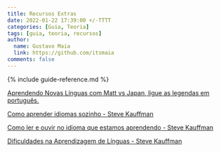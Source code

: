 ```yaml
---
title: Recursos Extras
date: 2022-01-22 17:39:00 +/-TTTT
categories: [Guia, Teoria]
tags: [guia, teoria, recursos]
author:
  name: Gustavo Maia
  link: https://github.com/itsmaia
comments: false
---
```


{% include guide-reference.md %}

[Aprendendo Novas Línguas com Matt vs Japan, ligue as legendas em português.](https://youtu.be/q0Q3GUjo9rg)

[Como aprender idiomas sozinho - Steve Kauffman](https://www.youtube.com/watch?v=bvBMtVEAzek)

[Como ler e ouvir no idioma que estamos aprendendo - Steve Kauffman](https://www.youtube.com/watch?v=FuwgJfOat8Q)

[Dificuldades na Aprendizagem de Línguas - Steve Kauffman](https://www.youtube.com/watch?v=dRwdj--Mn_0)